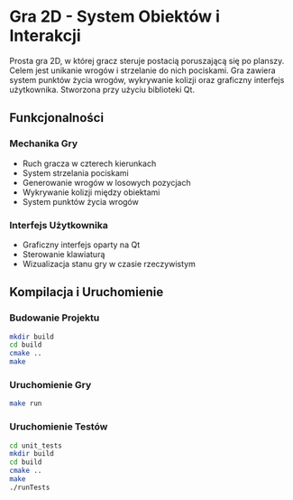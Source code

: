 # Gra 2D - System Obiektów i Interakcji

Prosta gra 2D, w której gracz steruje postacią poruszającą się po planszy. Celem jest unikanie wrogów i strzelanie do nich pociskami. Gra zawiera system punktów życia wrogów, wykrywanie kolizji oraz graficzny interfejs użytkownika. Stworzona przy użyciu biblioteki Qt.

## Funkcjonalności

### Mechanika Gry

- Ruch gracza w czterech kierunkach
- System strzelania pociskami
- Generowanie wrogów w losowych pozycjach
- Wykrywanie kolizji między obiektami
- System punktów życia wrogów

### Interfejs Użytkownika

- Graficzny interfejs oparty na Qt
- Sterowanie klawiaturą
- Wizualizacja stanu gry w czasie rzeczywistym

## Kompilacja i Uruchomienie

### Budowanie Projektu

```bash
mkdir build
cd build
cmake ..
make
```

### Uruchomienie Gry

```bash
make run
```

### Uruchomienie Testów

```bash
cd unit_tests
mkdir build
cd build
cmake ..
make
./runTests
```
